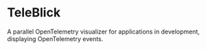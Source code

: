 # TeleBlick
A parallel OpenTelemetry visualizer for applications in development, displaying OpenTelemetry events.
